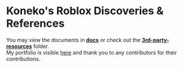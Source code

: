 # Koneko's Roblox Discoveries & References

You may view the documents in **[docs](./docs)** or check out the **[3rd-party-resources](./3rd-party-resources)** folder.  
My portfolio is visible [here](portfolio.md) and thank you to any contributors for their contributions.
